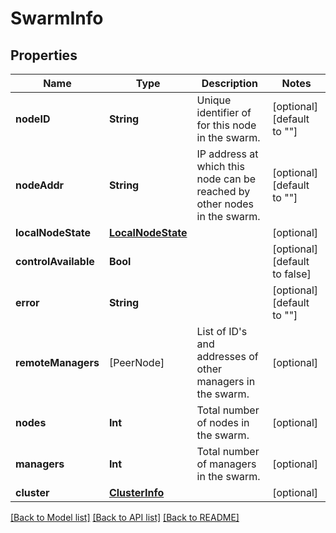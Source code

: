 # SwarmInfo

## Properties
Name | Type | Description | Notes
------------ | ------------- | ------------- | -------------
**nodeID** | **String** | Unique identifier of for this node in the swarm. | [optional] [default to ""]
**nodeAddr** | **String** | IP address at which this node can be reached by other nodes in the swarm.  | [optional] [default to ""]
**localNodeState** | [**LocalNodeState**](LocalNodeState.md) |  | [optional] 
**controlAvailable** | **Bool** |  | [optional] [default to false]
**error** | **String** |  | [optional] [default to ""]
**remoteManagers** | [PeerNode] | List of ID&#39;s and addresses of other managers in the swarm.  | [optional] 
**nodes** | **Int** | Total number of nodes in the swarm. | [optional] 
**managers** | **Int** | Total number of managers in the swarm. | [optional] 
**cluster** | [**ClusterInfo**](ClusterInfo.md) |  | [optional] 

[[Back to Model list]](../README.md#documentation-for-models) [[Back to API list]](../README.md#documentation-for-api-endpoints) [[Back to README]](../README.md)


